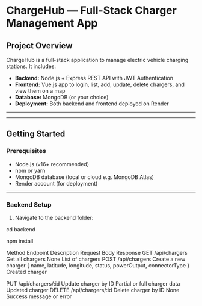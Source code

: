 # ChargeHub — Full-Stack Charger Management App

## Project Overview

ChargeHub is a full-stack application to manage electric vehicle charging stations. It includes:

- **Backend:** Node.js + Express REST API with JWT Authentication
- **Frontend:** Vue.js app to login, list, add, update, delete chargers, and view them on a map
- **Database:** MongoDB (or your choice)
- **Deployment:** Both backend and frontend deployed on Render

---

---

## Getting Started

### Prerequisites

- Node.js (v16+ recommended)
- npm or yarn
- MongoDB database (local or cloud e.g. MongoDB Atlas)
- Render account (for deployment)

---

### Backend Setup

1. Navigate to the backend folder:

cd backend

npm install

Method	    Endpoint	    Description	Request     Body	    Response
GET 	/api/chargers	    Get all chargers	    None	    List of chargers
POST	/api/chargers	    Create a new charger	{ name, latitude, longitude, status, powerOutput, connectorType }	  Created charger

PUT 	/api/chargers/:id	    Update charger by ID	Partial or full charger data	    Updated charger
DELETE	   /api/chargers/:id	Delete charger by ID	None	    Success message or error





